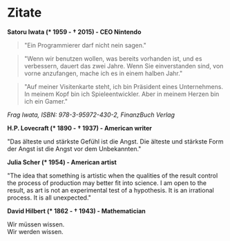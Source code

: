 # Zitate 

**Satoru Iwata (\* 1959 - † 2015) - CEO Nintendo**

> "Ein Programmierer darf nicht nein sagen."

> "Wenn wir benutzen wollen, was bereits vorhanden ist, und es verbessern, dauert das zwei Jahre. Wenn Sie einverstanden sind, von vorne anzufangen, mache ich es in einem halben Jahr."

> "Auf meiner Visitenkarte steht, ich bin Präsident eines Unternehmens. In meinem Kopf bin ich Spieleentwickler. Aber in meinem Herzen bin ich ein Gamer."

*Frag Iwata, ISBN: 978-3-95972-430-2, FinanzBuch Verlag*

**H.P. Lovecraft (\* 1890 - † 1937) - American writer**

"Das älteste und stärkste Gefühl ist die Angst. Die älteste und stärkste Form der Angst ist die Angst vor dem Unbekannten."

**Julia Scher (\* 1954) - American artist**

"The idea that something is artistic when the qualities of the result control the process of production may better fit into science. I am open to the result, as art is not an experimental test of a hypothesis. It is an irrational process. It is all unexpected."

**David Hilbert (\* 1862 - † 1943) - Mathematician**

Wir müssen wissen. \
Wir werden wissen.
